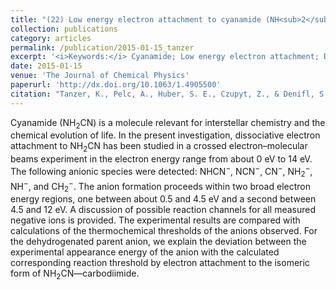 ```yaml
---
title: "(22) Low energy electron attachment to cyanamide (NH<sub>2</sub>CN)"
collection: publications
category: articles
permalink: /publication/2015-01-15_tanzer
excerpt: '<i>Keywords:</i> Cyanamide; Low energy electron attachment; Dissociative electron attachment; Interstellar chemistry; Evolution of life'
date: 2015-01-15
venue: 'The Journal of Chemical Physics'
paperurl: 'http://dx.doi.org/10.1063/1.4905500'
citation: "Tanzer, K., Pelc, A., Huber, S. E., Czupyt, Z., & Denifl, S. (2015). Low energy electron attachment to cyanamide (NH<sub>2</sub>CN). <i>The Journal of Chemical Physics, 142</i>, 034301."
---
```


Cyanamide (NH<sub>2</sub>CN) is a molecule relevant for interstellar chemistry and the chemical evolution of life. In the present investigation, dissociative electron attachment to NH<sub>2</sub>CN has been studied in a crossed electron–molecular beams experiment in the electron energy range from about 0 eV to 14 eV. The following anionic species were detected: NHCN<sup>−</sup>, NCN<sup>−</sup>, CN<sup>−</sup>, NH<sub>2</sub><sup>−</sup>, NH<sup>−</sup>, and CH<sub>2</sub><sup>−</sup>. The anion formation proceeds within two broad electron energy regions, one between about 0.5 and 4.5 eV and a second between 4.5 and 12 eV. A discussion of possible reaction channels for all measured negative ions is provided. The experimental results are compared with calculations of the thermochemical thresholds of the anions observed. For the dehydrogenated parent anion, we explain the deviation between the experimental appearance energy of the anion with the calculated corresponding reaction threshold by electron attachment to the isomeric form of NH<sub>2</sub>CN—carbodiimide.
